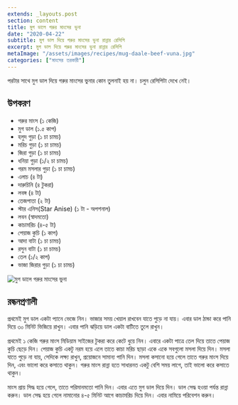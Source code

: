 ```yaml
---
extends: _layouts.post
section: content
title: মুগ ডালে গরুর মাংসের ভুনা
date: "2020-04-22"
subtitle: মুগ ডাল দিয়ে গরুর মাংসের ভুনা রান্নার রেসিপি
excerpt: মুগ ডাল দিয়ে গরুর মাংসের ভুনা রান্নার রেসিপি
metaImage: "/assets/images/recipes/mug-daale-beef-vuna.jpg"
categories: ["মাংসের তরকারী"]
---
```


পরটার সাথে মুগ ডাল দিয়ে গরুর মাংসের ভুনার কোন তুলনাই হয় না। চলুন রেসিপিটা দেখে নেই।

## উপকরণ

- গরুর মাংস (১ কেজি)
- মুগ ডাল (১.৫ কাপ)
- হলুদ গুড়া (১ চা চামচ)
- মরিচ গুড়া (১ চা চামচ)
- জিরা গুড়া (১ চা চামচ)
- ধনিয়া গুড়া (১/২ চা চামচ)
- গরম মসলার গুড়া (১ চা চামচ)
- এলাচ (৪ টা)
- দারুচিনি (৪ টুকরা)
- লবঙ্গ (৪ টা)
- তেজপাতা (২ টা)
- স্টার এনিস(Star Anise) (১ টা - অপশনাল)
- লবন (স্বাদমতো)
- কাচামরিচ (৪-৫ টা)
- পেয়াজ কুচি (১ কাপ)
- আদা বাটা (১ চা চামচ)
- রসুন বাটা (১ চা চামচ)
- তেল (১/২ কাপ)
- ভাজা জিরার গুড়া (১ চা চামচ)

![মুগ ডালে গরুর মাংসের ভুনা](/assets/images/recipes/mug-daale-beef-vuna.jpg)

## রন্ধনপ্রণালী

প্রথমেই মুগ ডাল একটা প্যানে ভেজে নিন। ভাজার সময় খেয়াল রাখবেন যাতে পুড়ে না যায়। এবার ডাল ঠান্ডা করে
পানি দিয়ে ৩০ মিনিট ভিজিয়ে রাখুন। এবার পানি ঝড়িয়ে ডাল একটা বাটিতে তুলে রাখুন।

প্রথমেই ১ কেজি গরুর মাংস মিডিয়াম সাইজের টুকরা করে কেটে ধুয়ে নিন। এবারে একটা পাত্রে তেল দিয়ে তাতে
পেয়াজ কুচি ছেড়ে দিন। পেয়াজ কুচি একটু নরম হয়ে এলে তাতে কাচা মরিচ ছাড়া একে একে সবগুলো মসলা দিয়ে
দিন। মসলা যাতে পুড়ে না যায়, সেদিকে লক্ষ্য রাখুন, প্রয়োজনে সামান্য পানি দিন। মসলা কসানো হয়ে গেলে তাতে
গরুর মাংস দিয়ে দিন, এবং ভালো করে কসাতে থাকুন। গরুর মাংস রান্না হতে সাধারনত একটু বেশি সময় লাগে,
তাই ভালো করে কসাতে থাকুন।

মাংস প্রায় সিদ্ধ হয়ে গেলে, তাতে পরিমানমতো পানি দিন। এবার এতে মুগ ডাল দিয়ে দিন। ডাল সেদ্ধ হওয়া পর্যন্ত
রান্না করুন। ডাল সেদ্ধ হয়ে গেলে নামানোর ৪-৫ মিনিট আগে কাচামরিচ দিয়ে দিন। এবার নামিয়ে পরিবেশন করুন।
